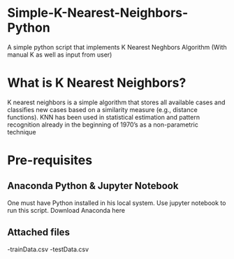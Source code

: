 # Simple-K-Nearest-Neighbors-Python
A simple python script that implements K Nearest Neghbors Algorithm (With manual K as well as input from user)

# What is K Nearest Neighbors?
K nearest neighbors is a simple algorithm that stores all available cases and classifies new cases based on a similarity measure (e.g., distance functions). KNN has been used in statistical estimation and pattern recognition already in the beginning of 1970’s as a non-parametric technique

# Pre-requisites
## Anaconda Python & Jupyter Notebook
One must have Python installed in his local system. Use jupyter notebook to run this script.
Download Anaconda here

## Attached files
-trainData.csv -testData.csv
